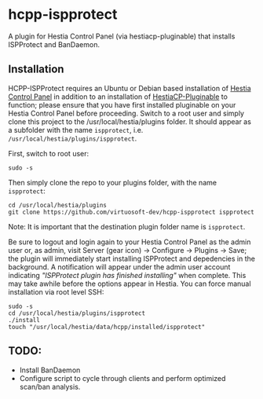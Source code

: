 # hcpp-ispprotect
A plugin for Hestia Control Panel (via hestiacp-pluginable) that installs ISPProtect and BanDaemon.

## Installation
HCPP-ISPProtect requires an Ubuntu or Debian based installation of [Hestia Control Panel](https://hestiacp.com) in addition to an installation of [HestiaCP-Pluginable](https://github.com/virtuosoft-dev/hestiacp-pluginable) to function; please ensure that you have first installed pluginable on your Hestia Control Panel before proceeding. Switch to a root user and simply clone this project to the /usr/local/hestia/plugins folder. It should appear as a subfolder with the name `ispprotect`, i.e. `/usr/local/hestia/plugins/ispprotect`.

First, switch to root user:
```
sudo -s
```

Then simply clone the repo to your plugins folder, with the name `ispprotect`:

```
cd /usr/local/hestia/plugins
git clone https://github.com/virtuosoft-dev/hcpp-ispprotect ispprotect
```

Note: It is important that the destination plugin folder name is `ispprotect`.

Be sure to logout and login again to your Hestia Control Panel as the admin user or, as admin, visit Server (gear icon) -> Configure -> Plugins -> Save; the plugin will immediately start installing ISPProtect and depedencies in the background. A notification will appear under the admin user account indicating *"ISPProtect plugin has finished installing"* when complete. This may take awhile before the options appear in Hestia. You can force manual installation via root level SSH:

```
sudo -s
cd /usr/local/hestia/plugins/ispprotect
./install
touch "/usr/local/hestia/data/hcpp/installed/ispprotect"
```

## TODO:
* Install BanDaemon
* Configure script to cycle through clients and perform optimized scan/ban analysis.
